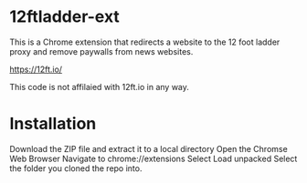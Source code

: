 # 12ftladder-ext

This is a Chrome extension that redirects a website to the 12 foot ladder proxy and remove paywalls from news websites.

https://12ft.io/

This code is not affilaied with 12ft.io in any way. 

# Installation
Download the ZIP file and extract it to a local directory
Open the Chromse Web Browser
Navigate to chrome://extensions
Select Load unpacked
Select the folder you cloned the repo into.


